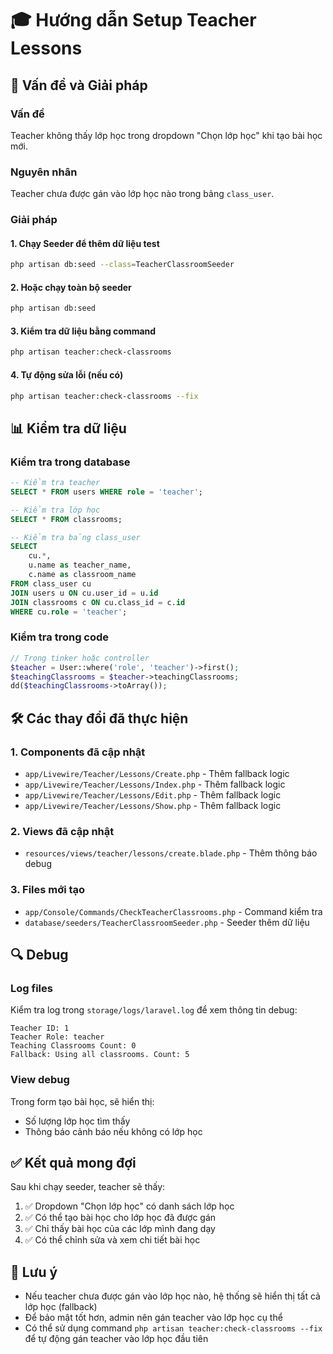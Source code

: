 # 🎓 Hướng dẫn Setup Teacher Lessons

## 🔧 Vấn đề và Giải pháp

### Vấn đề
Teacher không thấy lớp học trong dropdown "Chọn lớp học" khi tạo bài học mới.

### Nguyên nhân
Teacher chưa được gán vào lớp học nào trong bảng `class_user`.

### Giải pháp

#### 1. Chạy Seeder để thêm dữ liệu test
```bash
php artisan db:seed --class=TeacherClassroomSeeder
```

#### 2. Hoặc chạy toàn bộ seeder
```bash
php artisan db:seed
```

#### 3. Kiểm tra dữ liệu bằng command
```bash
php artisan teacher:check-classrooms
```

#### 4. Tự động sửa lỗi (nếu có)
```bash
php artisan teacher:check-classrooms --fix
```

## 📊 Kiểm tra dữ liệu

### Kiểm tra trong database
```sql
-- Kiểm tra teacher
SELECT * FROM users WHERE role = 'teacher';

-- Kiểm tra lớp học
SELECT * FROM classrooms;

-- Kiểm tra bảng class_user
SELECT 
    cu.*,
    u.name as teacher_name,
    c.name as classroom_name
FROM class_user cu
JOIN users u ON cu.user_id = u.id
JOIN classrooms c ON cu.class_id = c.id
WHERE cu.role = 'teacher';
```

### Kiểm tra trong code
```php
// Trong tinker hoặc controller
$teacher = User::where('role', 'teacher')->first();
$teachingClassrooms = $teacher->teachingClassrooms;
dd($teachingClassrooms->toArray());
```

## 🛠️ Các thay đổi đã thực hiện

### 1. Components đã cập nhật
- `app/Livewire/Teacher/Lessons/Create.php` - Thêm fallback logic
- `app/Livewire/Teacher/Lessons/Index.php` - Thêm fallback logic
- `app/Livewire/Teacher/Lessons/Edit.php` - Thêm fallback logic
- `app/Livewire/Teacher/Lessons/Show.php` - Thêm fallback logic

### 2. Views đã cập nhật
- `resources/views/teacher/lessons/create.blade.php` - Thêm thông báo debug

### 3. Files mới tạo
- `app/Console/Commands/CheckTeacherClassrooms.php` - Command kiểm tra
- `database/seeders/TeacherClassroomSeeder.php` - Seeder thêm dữ liệu

## 🔍 Debug

### Log files
Kiểm tra log trong `storage/logs/laravel.log` để xem thông tin debug:
```
Teacher ID: 1
Teacher Role: teacher
Teaching Classrooms Count: 0
Fallback: Using all classrooms. Count: 5
```

### View debug
Trong form tạo bài học, sẽ hiển thị:
- Số lượng lớp học tìm thấy
- Thông báo cảnh báo nếu không có lớp học

## ✅ Kết quả mong đợi

Sau khi chạy seeder, teacher sẽ thấy:
1. ✅ Dropdown "Chọn lớp học" có danh sách lớp học
2. ✅ Có thể tạo bài học cho lớp học đã được gán
3. ✅ Chỉ thấy bài học của các lớp mình đang dạy
4. ✅ Có thể chỉnh sửa và xem chi tiết bài học

## 🚨 Lưu ý

- Nếu teacher chưa được gán vào lớp học nào, hệ thống sẽ hiển thị tất cả lớp học (fallback)
- Để bảo mật tốt hơn, admin nên gán teacher vào lớp học cụ thể
- Có thể sử dụng command `php artisan teacher:check-classrooms --fix` để tự động gán teacher vào lớp học đầu tiên 